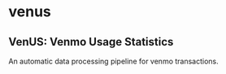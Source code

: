 # venus
## VenUS: Venmo Usage Statistics 
An automatic data processing pipeline for venmo transactions.
